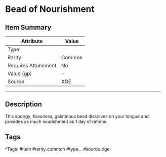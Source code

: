 # Bead of Nourishment

## Item Summary

| Attribute            | Value                        |
|----------------------|------------------------------|
| Type                 |   |
| Rarity               | Common             |
| Requires Attunement  | No                |
| Value (gp)           | -    |
| Source               | XGE |

---

## Description

This spongy, flavorless, gelatinous bead dissolves on your tongue and provides as much nourishment as 1 day of rations.

## Tags

^Tags: #item #rarity_common #type__ #source_xge
